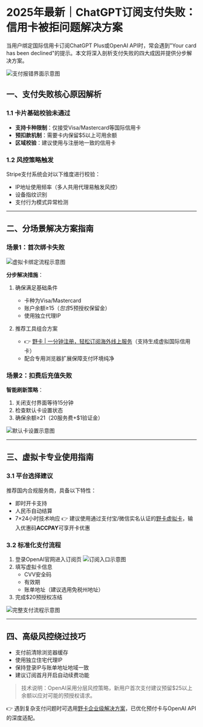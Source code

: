 # 2025年最新｜ChatGPT订阅支付失败：信用卡被拒问题解决方案

当用户绑定国际信用卡订阅ChatGPT Plus或OpenAI API时，常会遇到"Your card has been declined"的提示。本文将深入剖析支付失败的四大成因并提供分步解决方案。

![支付报错界面示意图](https://bbtdd.com/wp-content/uploads/img/20760470940.webp)

## 一、支付失败核心原因解析

### 1.1 卡片基础校验未通过
- **支持卡种限制**：仅接受Visa/Mastercard等国际信用卡
- **预扣款机制**：需要卡内保留$5以上可用余额
- **区域校验**：建议使用与注册地一致的信用卡

### 1.2 风控策略触发
Stripe支付系统会对以下维度进行校验：
- IP地址使用频率（多人共用代理易触发风控）
- 设备指纹识别
- 支付行为模式异常检测

---

## 二、分场景解决方案指南

### 场景1：首次绑卡失败
![虚拟卡绑定流程示意图](https://bbtdd.com/wp-content/uploads/img/956436180.webp)

**分步解决措施**：
1. 确保满足基础条件
   - 卡种为Visa/Mastercard
   - 账户余额≥$15（包含$5预授权保留金）
   - 使用独立代理IP

2. 推荐工具组合方案
   - 👉 [野卡 | 一分钟注册，轻松订阅海外线上服务](https://bbtdd.com/yeka)（支持生成虚拟国际信用卡）
   - 配合专用浏览器扩展保障支付环境纯净

### 场景2：扣费后充值失败
**智能刷新策略**：
1. 关闭支付界面等待15分钟
2. 检查默认卡设置状态
3. 确保余额≥$21（$20服务费+$1验证金）

![默认卡设置示意图](https://bbtdd.com/wp-content/uploads/img/284115537211870.webp)

---

## 三、虚拟卡专业使用指南

### 3.1 平台选择建议
推荐国内合规服务商，具备以下特性：
- 即时开卡支持
- 人民币自动结算
- 7×24小时技术响应
   👉 建议使用通过支付宝/微信实名认证的[野卡虚拟卡](https://bbtdd.com/yeka)，输入优惠码**ACCPAY**可享开卡优惠

### 3.2 标准化支付流程
1. 登录OpenAI官网进入订阅页
   ![订阅入口示意图](https://bbtdd.com/wp-content/uploads/img/126308979343297.webp)
2. 填写虚拟卡信息
   - CVV安全码
   - 有效期
   - 账单地址（建议选用免税州地址）
3. 完成$20预授权冻结

![完整支付流程示意图](https://bbtdd.com/wp-content/uploads/img/46576825.webp)

---

## 四、高级风控绕过技巧
- 支付前清除浏览器缓存
- 使用独立住宅代理IP
- 保持登录IP与账单地址地域一致
- 建议订阅首月开启自动续费功能

> 技术说明：OpenAI采用分层风控策略，新用户首次支付建议预留$25以上余额以应对可能的预授权请求。

👉 遇到复杂支付问题时可选用[野卡企业级解决方案](https://bbtdd.com/yeka)，已优化预付卡与OpenAI API的深度适配。